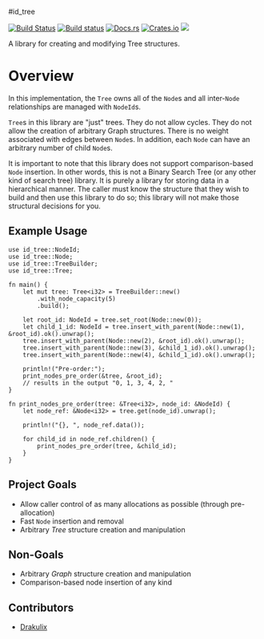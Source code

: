 #id_tree

[![Build Status](https://travis-ci.org/iwburns/id-tree.svg?branch=master)](https://travis-ci.org/iwburns/id-tree)
[![Build status](https://ci.appveyor.com/api/projects/status/rw42btsa1i7bqcx9/branch/master?svg=true)](https://ci.appveyor.com/project/iwburns/id-tree/branch/master)
[![Docs.rs](https://docs.rs/id_tree/badge.svg)](https://docs.rs/id_tree)
[![Crates.io](https://img.shields.io/crates/v/id_tree.svg)](https://crates.io/crates/id_tree)
[![](https://tokei.rs/b1/github/iwburns/id-tree)](https://github.com/iwburns/id-tree)

A library for creating and modifying Tree structures.

# Overview
In this implementation, the `Tree` owns all of the `Node`s and all inter-`Node` relationships are
managed with `NodeId`s.

`Tree`s in this library are "just" trees.  They do not allow cycles.  They do not allow
the creation of arbitrary Graph structures.  There is no weight associated with edges between
`Node`s.  In addition, each `Node` can have an arbitrary number of child `Node`s.

It is important to note that this library does not support comparison-based `Node` insertion.
In other words, this is not a Binary Search Tree (or any other kind of search tree) library.
It is purely a library for storing data in a hierarchical manner.  The caller must know the
structure that they wish to build and then use this library to do so;  this library will not
make those structural decisions for you.

## Example Usage
```
use id_tree::NodeId;
use id_tree::Node;
use id_tree::TreeBuilder;
use id_tree::Tree;

fn main() {
    let mut tree: Tree<i32> = TreeBuilder::new()
        .with_node_capacity(5)
        .build();

    let root_id: NodeId = tree.set_root(Node::new(0));
    let child_1_id: NodeId = tree.insert_with_parent(Node::new(1), &root_id).ok().unwrap();
    tree.insert_with_parent(Node::new(2), &root_id).ok().unwrap();
    tree.insert_with_parent(Node::new(3), &child_1_id).ok().unwrap();
    tree.insert_with_parent(Node::new(4), &child_1_id).ok().unwrap();

    println!("Pre-order:");
    print_nodes_pre_order(&tree, &root_id);
    // results in the output "0, 1, 3, 4, 2, "
}

fn print_nodes_pre_order(tree: &Tree<i32>, node_id: &NodeId) {
    let node_ref: &Node<i32> = tree.get(node_id).unwrap();

    println!("{}, ", node_ref.data());

    for child_id in node_ref.children() {
        print_nodes_pre_order(tree, &child_id);
    }
}
```

## Project Goals
* Allow caller control of as many allocations as possible (through pre-allocation)
* Fast `Node` insertion and removal
* Arbitrary _Tree_ structure creation and manipulation

## Non-Goals
* Arbitrary _Graph_ structure creation and manipulation
* Comparison-based node insertion of any kind

## Contributors
* [Drakulix](https://github.com/Drakulix)
